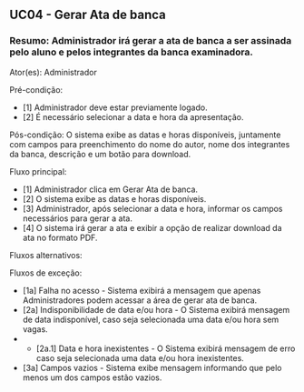 ## UC04 - Gerar Ata de banca

### Resumo: Administrador irá gerar a ata de banca a ser assinada pelo aluno e pelos integrantes da banca examinadora.

Ator(es): Administrador

Pré-condição:
- [1] Administrador deve estar previamente logado.
- [2] É necessário selecionar a data e hora da apresentação.
   
Pós-condição: O sistema exibe as datas e horas disponíveis, juntamente com campos para preenchimento do nome do autor, nome dos integrantes da banca, descrição e um botão para download.

Fluxo principal: 
- [1] Administrador clica em Gerar Ata de banca.
- [2] O sistema exibe as datas e horas disponíveis.
- [3] Administrador, após selecionar a data e hora, informar os campos necessários para gerar a ata.
- [4] O sistema irá gerar a ata e exibir a opção de realizar download da ata no formato PDF.

Fluxos alternativos:

Fluxos de exceção:
- [1a] Falha no acesso - Sistema exibirá a mensagem que apenas Administradores podem acessar a área de gerar ata de banca.
- [2a] Indisponibilidade de data e/ou hora - O Sistema exibirá mensagem de data indisponível, caso seja selecionada uma data e/ou hora sem vagas.
-  * [2a.1] Data e hora inexistentes - O Sistema exibirá mensagem de erro caso seja selecionada uma data e/ou hora inexistentes.
- [3a] Campos vazios - Sistema exibe mensagem informando que pelo menos um dos campos estão vazios. 


